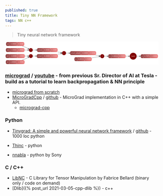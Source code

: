 ```yaml
---
published: true
title: Tiny NN Framework
tags: NN c++
---
```

> Tiny neural network framework

![caption](https://github.com/BedirT/Microcpp/raw/master/micrograd/graph_single_neuron.png)

### [micrograd](https://github.com/karpathy/micrograd) / [**youtube**](https://www.youtube.com/watch?v=VMj-3S1tku0) - from previous Sr. Director of AI at Tesla - build as a tutorial to learn backpropagation & NN principle
- [micrograd from scratch](https://github.com/Anri-Lombard/micrograd)
- [MicroGradCpp](https://bedirtapkan.com/projects/microgradcpp/) / [github](https://github.com/BedirT/microcpp) - MicroGrad implementation in C++ with a simple API.
	- [micrograd-cpp](https://github.com/kpetrakis/micrograd-cpp)
    

### Python
- [	Tinygrad: A simple and powerful neural network framework](https://news.ycombinator.com/item?id=33462337) / [github](https://github.com/geohot/tinygrad) - 1000 loc python
	
    
- [Thinc](https://github.com/explosion/thinc) - python
- [ nnabla](https://github.com/sony/nnabla) - python by Sony


### C / C++
- [LibNC](https://bellard.org/libnc/) - C Library for Tensor Manipulation by Fabrice Bellard (binary only / code on demand)
- [Dlib]({% post_url 2021-03-05-cpp-dlib %}) - c++

